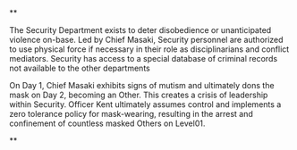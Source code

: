 
**

The Security Department exists to deter disobedience or unanticipated violence on-base. Led by Chief Masaki, Security personnel are authorized to use physical force if necessary in their role as disciplinarians and conflict mediators. Security has access to a special database of criminal records not available to the other departments

On Day 1, Chief Masaki exhibits signs of mutism and ultimately dons the mask on Day 2, becoming an Other. This creates a crisis of leadership within Security. Officer Kent ultimately assumes control and implements a zero tolerance policy for mask-wearing, resulting in the arrest and confinement of countless masked Others on Level01.

**